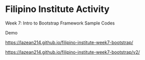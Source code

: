 # Filipino Institute Activity

Week 7: Intro to Bootstrap Framework Sample Codes

Demo

https://lazean214.github.io/filipino-institute-week7-bootstrap/

https://lazean214.github.io/filipino-institute-week7-bootstrap/v2/

